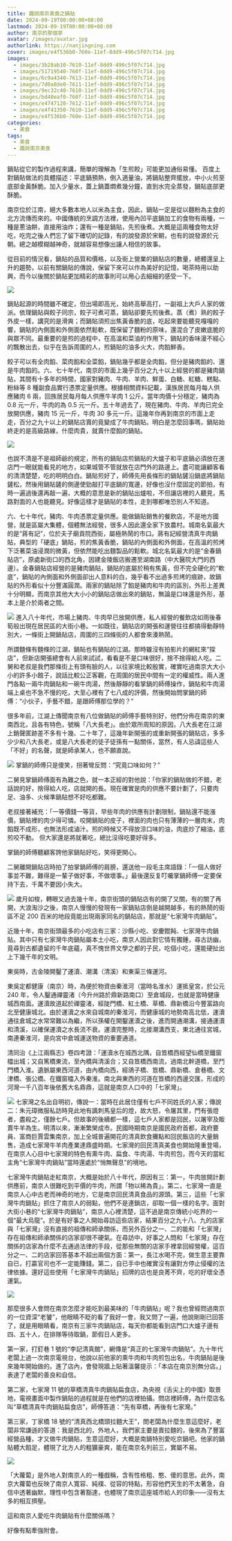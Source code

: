 ```yaml
---
title: 趣說南京美食之鍋貼
date: 2024-09-19T00:00:00+08:00
lastmod: 2024-09-19T00:00:00+08:00
author: 南京的那個寧
avatar: /images/avatar.jpg
authorlink: https://nanjingning.com
cover: images/e4f536b0-760e-11ef-8dd9-496c5f07c714.jpg
images:
  - images/3b28ab10-7610-11ef-8dd9-496c5f07c714.jpg
  - images/51719540-760f-11ef-8dd9-496c5f07c714.jpg
  - images/6c9a4340-7613-11ef-8dd9-496c5f07c714.jpg
  - images/7d0a8de0-7611-11ef-8dd9-496c5f07c714.jpg
  - images/9ec32c40-7610-11ef-8dd9-496c5f07c714.jpg
  - images/bd40eaf0-760f-11ef-8dd9-496c5f07c714.jpg
  - images/e4747120-7612-11ef-8dd9-496c5f07c714.jpg
  - images/e4f41350-7610-11ef-8dd9-496c5f07c714.jpg
  - images/e4f536b0-760e-11ef-8dd9-496c5f07c714.jpg
categories:
  - 美食
tags:
  - 美食
  - 趣說南京美食
---
```


鍋貼從它的製作過程來講，簡單的理解為「生煎餃」可能更加通俗易懂。
百度上對鍋貼做法的具體描述：平底鍋預熱，倒入適量油，將鍋貼整齊擺放，中小火煎至底部金黃酥脆。加入少量水，蓋上鍋蓋燜煮幾分鐘，直到水完全蒸發，鍋貼底部更酥脆。

<!--more-->

南京位於江南，絕大多數本地人以米為主食，因此，鍋貼一定是從以麵粉為主食的北方流傳而來的。中國傳統的烹調方法裡，使用內凹平底鍋加工的食物有兩種，一種是蔥油餅，直接用油炸；還有一種是鍋貼，先煎後煮。大概是這兩種食物太好吃，吃完之後人們忘了留下確切的記錄，有的說發源於宋朝，也有的說發源於元朝。總之越模糊越神奇，就越容易想像出讓人相信的故事。

從目前的情況看，鍋貼的品質和價格，以及街上營業的鍋貼店的數量，總體還呈上升的趨勢，以前有關鍋貼的傳說，保留下來可以作為美好的記憶，喝茶時用以助興，而今以後關於鍋貼更加精彩的故事則可以用心去細細的感受一下。

![](images/e4f41350-7610-11ef-8dd9-496c5f07c714.jpg)

鍋貼起源的時間雖不確定，但出場即高光，始終高舉高打，一副祖上大戶人家的做派。依理鍋貼與餃子同宗，餃子可煮可蒸，鍋貼卻要先煎後煮。蒸（煮）熟的餃子外皮一樣，講究的是滑爽；而鍋貼須煎出焦黃香脆的底，吃起來要能聽見嘎嘎的響，鍋貼的內側面和外側面依然鬆軟，既保留了麵粉的原味，還混合了皮嫩底脆的與眾不同。最重要的是煎的過程中，在高溫和菜油的作用下，鍋貼的香味漫不經心的飄散出去，似乎在告訴周圍的人，煎鍋貼的油多火大，肉餡鮮香。

餃子可以有全肉餡、菜肉餡和全菜餡，鍋貼幾乎都是全肉餡，但分是豬肉餡的、還是牛肉餡的。六、七十年代，南京的市面上幾乎百分之九十以上經營的都是豬肉鍋貼，其間有十多年的時間，國家對豬肉、牛肉、羊肉、鮮蛋、白糖、紅糖、糕點、粉絲等 8 種副食品實行憑票定量供應。根據相關資料記載，漢族居民每月每人供應豬肉 6 兩，回族居民每月每人供應牛羊肉 1 公斤。當年肉價十分穩定，豬肉為 0.8 元一斤，牛肉的為 0.5 元一斤。五十年過去了，現在豬肉、牛肉、羊肉已完全放開供應，豬肉 15 元一斤，牛肉 30 多元一斤。這幾年你再到南京的市面上走走，百分之九十以上的鍋貼店賣的竟變成了牛肉鍋貼。明白是怎麼回事嗎，鍋貼始終走的是高級路線，什麼肉貴，就賣什麼餡的鍋貼。

![](images/e4747120-7612-11ef-8dd9-496c5f07c714.jpg)

也說不清是不是祖師爺的規定，所有的鍋貼店煎鍋貼的大爐子和平底鍋必須放在進店門一眼就能看見的地方，如果城管不管就放在店門外的路邊上。盡可能讓顧客看的清清楚楚，吃的明明白白。鍋貼煎好了，師傅先用長條形的鍋貼鏟沿鍋底將鍋貼鏟松，然後用鍋貼鏟的側邊使勁敲打平底鍋的寬邊，好像也沒什麼固定的節拍，有時一遍過後還再敲一遍，大概的意思是新的鍋貼出爐啦，不但讓店裡的人聽見，馬路對面的人也能聽見。好像這樣才是鍋貼的本性，走到哪都唯恐別人不知道。

六、七十年代，豬肉、牛肉憑票定量供應。能做鍋貼銷售的餐飲店，不是地方國營，就是區屬大集體，個體無法經營，很多人因此還全家下放農村。城南名氣最大的是“蔣有記”，位於夫子廟貢院西街，屬極熱鬧的市口。蔣有記經營清真牛肉鍋貼，典型的「硬底」鍋貼，煎的焦黃香脆，鍋貼的內側面和外側面，在高溫的煎烤下泛著菜油浸潤的微黃，但依然能吃出麵製品的鬆軟。城北名氣最大的是“金春鍋貼店”，原處新街口的西北角，因建金陵飯店搬遷至湖南路（中大醫院大門的西邊）。金春鍋貼店經營的是豬肉鍋貼，鍋貼的底屬於稍有焦黃，但不完全硬化的“軟底”，鍋貼的內側面和外側面卻出人意料的白，幾乎看不出過多煎烤的痕跡，故鍋貼的外形看似十分豐滿圓潤。兩家的鍋貼除了餡是豬肉和牛肉的區別，外形上差異十分明顯，而南京其他大大小小的鍋貼店做出來的鍋貼，無論是口味還是外形，基本上是介於兩者之間。

![](images/bd40eaf0-760f-11ef-8dd9-496c5f07c714.jpg)
進入八十年代，市場上豬肉、牛肉早已放開供應，私人經營的餐飲店如雨後春筍般出現在居民區的大街小巷。一如既往，鍋貼店的開張和運營往往都搞得動靜特別大，一條街上開鍋貼店，周圍的三四條街的人都會來湊熱鬧。

所謂麵條有麵條的江湖，鍋貼也有鍋貼的江湖。那時雖沒有拍影片的網紅來“探店”，但新店開張總會有人前來試試，看看是不是口味很好，捨不捨得給人吃。二舅和老叔是我們那條街上有頭有臉的人，以往家境比較殷實，確實吃過南京大大小小的許多小館子，說話比較公正客觀，在周圍的居民中間有一定的權威性。兩人進門各點一兩牛肉鍋貼和一碗牛肉湯，然後靜靜的看掌鍋的師傅操作，鍋貼和牛肉湯端上桌也不急不慢的吃，大至心裡有了七八成的評價，然後開始問掌鍋的師傅：“小伙子，手藝不錯，是跟師傅那位學的？”

很多年前，江湖上傳聞南京有八位做鍋貼的師傅手藝特別好，他們分佈在南京的東南西北，且各有特色，號稱「八大長老」。由於眾所周知的原因，八大長老在江湖上銷聲匿跡差不多有十幾、二十年了，這幾年新開張的或重新開張的鍋貼店，多多少少和八大長老，或是八大長老的徒子徒孫有一點關係，當然，有人忌諱這些人「不好」的名聲，就是師承某人，也不願直說。

![](images/9ec32c40-7610-11ef-8dd9-496c5f07c714.jpg)
掌鍋的師傅只是傻笑，拐著彎反問：“究竟口味如何？”

二舅見掌鍋師傅面有為難之色，就一本正經的對他說：「你家的鍋貼做的不錯，老話說的好，捨得給人吃，店就開的長。現在確實是肉的供應不要計劃了，只要肉足、油多、火候準鍋貼想不好吃都難。

老叔接著補充：「一等價錢一等貨，早些年肉的供應有計劃限制，鍋貼還不能漲價，鍋貼裡的肉少得可憐。咬開鍋貼的皮子，裡面的肉也只有薄薄的一層肉末，肉餡既不成形，也無法形成滷汁。煎的時候又不得放涼口味的油，肉底炒了縮油，底煎咬不動。 但大家還是將就著吃，總比沒得吃要好得多。

掌鍋的師傅聽顧客誇他家鍋貼好吃，笑得更開心。

二舅離開鍋貼店時拍了拍掌鍋師傅的肩膀，還送他一段毛主席語錄：「一個人做好事並不難，難得是一輩子做好事，不做壞事。」最後還反复叮囑掌鍋師傅一定要保持下去，千萬不要因小失大。

![](images/7d0a8de0-7611-11ef-8dd9-496c5f07c714.jpg)
歲月如梭，轉眼又過去幾十年，南京街頭的鍋貼店有的開了又關，有的關了再開，大浪淘沙之後，南京人慢慢的發現有一家鍋貼店倒是越開越多，有的熱鬧的街區不足 200 百米的地段竟能出現兩家同名的鍋貼店，那就是“七家灣牛肉鍋貼”。

近幾十年，南京街頭最多的小吃店有三家：沙縣小吃、安慶餛飩、七家灣牛肉鍋貼。其中只有七家灣牛肉鍋貼屬本土小吃，南京人因此對它情有獨鍾，尋古訪幽，竟尋到古都遺留的千年底蘊，真不愧世界文學之都的子民，吃個小吃，還能硬扯出上下幾千年的文明。

東吳時，古金陵開鑿了運瀆、潮溝（清溪）和東渠三條運河。

東吳定都健康（南京）時，為便於物資由秦淮河（當時名淮水）運抵皇宮，於公元 240 年，令人鑿通禪靈渚（今升州路於鼎新路南口）至倉城段，也就是當時健康城西南面。運瀆故道起於禪靈渚，經陡門橋、紅土橋、草橋、鼎新橋沿今豐富路向北至健康城北。由於運瀆之水來自城南的秦淮河，而健康城的地勢南高北低，運瀆通往倉城之水常常難以為繼，所以孫權在開鑿運瀆之後，進而開通潮溝，接通運瀆和清溪，以確保運瀆之水長流不衰。運瀆完整時，北接潮溝西支，東北通往宮城，南連秦淮河，是向宮中倉城運送物資的重要通道。

清同治《上江兩縣志》卷四考證：「運瀆水在城西北隅，自笪橋西經望仙橋至鐵窗櫺出城；又自篤橋東流，至內橋與清溪合；又自笪橋西南流，過南北幹道橋，至鬥門橋入淮。遺脈屬東西河道，由內橋向西，經鴿子橋、笪橋、鼎新橋、倉巷橋、文津橋、張公橋、在鐵窗櫺入外秦淮。南北與東西的河道在笪橋的西邊交匯，形成的河灣一千八百年後依舊大名鼎鼎，這就是南京人口中的「七家灣」。

![](images/6c9a4340-7613-11ef-8dd9-496c5f07c714.jpg)
七家灣之名出自明初，傳說一：當時在此居住僅有七戶不同姓氏的人家；傳說二：朱元璋微服私訪時見此地有諷刺馬皇后的燈，故大怒，令屠其里，門有張燈者，盡殺之，僅餘七戶。但故事的後續都一樣，這七戶人家都是回民，以屠宰及販賣牛羊為生。明清以來，漸漸繁榮成市。民國時期南京是國民政府首都，政府要員、富商巨賈雲集南京，加上全城普遍開花的清真飲食攤點和回民飯店的大量銷售，造成七家灣牛羊肉產業達鼎盛時期。七家灣的回民清真美食也開始隆重登場，在南京人心目中七家灣的特色有熏牛肉、扁食、牛肉湯、牛肉煎包，而今天的當紅主角“七家灣牛肉鍋貼”當時還處於“悄無聲息”的境地。

七家灣牛肉鍋貼走紅南京，大概是始於八十年代，原因有三：第一，牛肉放開計劃供應前，南京人很難吃到平價的牛肉，所謂「物以稀為貴」。第二，七家灣一直是南京人心中古老而神奇的地方，它是南京回民清真食品的源頭。第三，這些「七家灣牛肉鍋貼」抓住了南京人的弱點，他們不是連鎖店，卻取一個一樣的名字。面對大街小巷的“七家灣牛肉鍋貼”，南京人心裡清楚，這不過是南京傳統小吃界的一個“最大烏龍”。於是有好事之人開始尋訪這些店家，結果百分之九十八、九的店家與「七家灣」沒有直接的祖傳和師承關係，而另外百分之一、二的能和「七家灣」存在祖傳和師承關係的店家卻很不硬氣。在尋訪中，好事之人問和「七家灣」存在關係的店家為什麼不去通過法律的手段，從那些無關的店家手裡拿回經營權，這百分之一、二的店家回答基本不超出兩個方面：第一，長江水喝不完，做生意主要靠自已，打贏官司也不一定能賺錢。第二，自已手中也確實沒有讓對方停止侵權的法律依據。還好這些使用「七家灣牛肉鍋貼」招牌的店也是良莠不齊，吃的好壞全憑運氣。

![](images/51719540-760f-11ef-8dd9-496c5f07c714.jpg)

那麼很多人會問在南京怎麼才能吃到最美味的「牛肉鍋貼」呢？我也曾經問過南京的一位資深“老饕”，他眼睛不眨的看了我好一會，我又問了一遍，他說剛剛已回答了，就是用眼睛看，南京有三家牛肉鍋貼店，每天你都能看到店門口大爐子邊有四、五十人，在排隊等待取鍋，節假日人更多。

第一家，打釘巷 1 號的“李記清真館”，網傳是“真正的七家灣牛肉鍋貼”。九十年代老闆上過一次南京電視台，他說以前他家的熏牛肉和牛肉煎包出名，牛肉鍋貼是後來幾年開始做的。進了店內，會發現牆上貼著溫馨提示：「本店在南京別無分店。」表達了老闆的善良和自信。

第二家，七家灣 11 號的草橋清真牛肉鍋貼扁食店，為央視《舌尖上的中國》取景地，電視畫面中製作鍋貼的過程就是在他們的店裡拍攝。問店裡師傅，為什麼店名叫“草橋清真牛肉鍋貼扁食店”，師傅答道：“先有草橋，再後有七家灣。”

第三家，丁家橋 18 號的“清真西北橋頭拉麵大王”，問老闆為什麼生意這麼好，老闆非常謙遜的答道：我是西北的，外地人，我們家主要是賣拉麵的，後來為了豐富經營品種，才又做牛肉鍋貼，生意這麼好，大概是南鍋特別愛吃京鍋吧。他家的鍋貼體大餡足，體現了北方人的粗獷豪爽，能在南京名列前三，實屬不易。

![](images/3b28ab10-7610-11ef-8dd9-496c5f07c714.jpg)

「大蘿蔔」是外地人對南京人的一種戲稱，含有性格粗、憨、傻的意思。此外，南京大蘿蔔也反映了南京人寬容、純樸、從容的特點，形容他們天生的不太著急，自信中透著幽默，理性中包含著豁達，也體現了南京這座城市給人的印象——沒有太多的相互擠壓。

這和南京人愛吃牛肉鍋貼有什麼關係嗎？

好像有點牽強附會。
